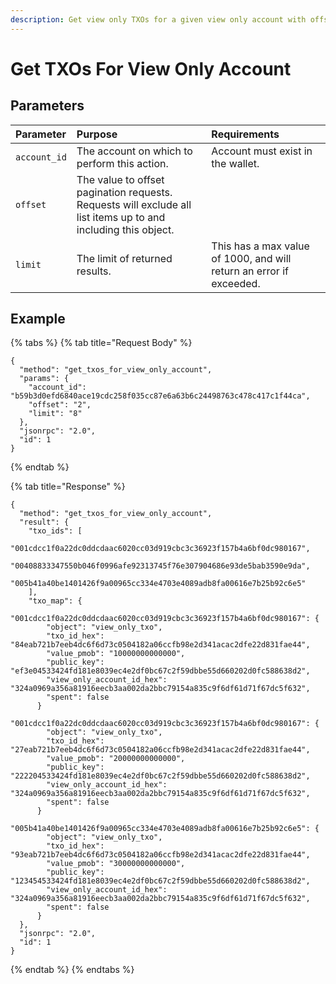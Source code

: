 ```yaml
---
description: Get view only TXOs for a given view only account with offset and limit parameters
---
```


# Get TXOs For View Only Account

## Parameters

| Parameter | Purpose | Requirements |
| :--- | :--- | :--- |
| `account_id` | The account on which to perform this action. | Account must exist in the wallet. |
| `offset` | The value to offset pagination requests. Requests will exclude all list items up to and including this object. | |
| `limit` | The limit of returned results. | This has a max value of 1000, and will return an error if exceeded. |

## Example

{% tabs %}
{% tab title="Request Body" %}
```text
{
  "method": "get_txos_for_view_only_account",
  "params": {
    "account_id": "b59b3d0efd6840ace19cdc258f035cc87e6a63b6c24498763c478c417c1f44ca",
    "offset": "2",
    "limit": "8"
  },
  "jsonrpc": "2.0",
  "id": 1
}
```
{% endtab %}

{% tab title="Response" %}
```text
{
  "method": "get_txos_for_view_only_account",
  "result": {
    "txo_ids": [
      "001cdcc1f0a22dc0ddcdaac6020cc03d919cbc3c36923f157b4a6bf0dc980167",
      "00408833347550b046f0996afe92313745f76e307904686e93de5bab3590e9da",
      "005b41a40be1401426f9a00965cc334e4703e4089adb8fa00616e7b25b92c6e5"
    ],
    "txo_map": {
      "001cdcc1f0a22dc0ddcdaac6020cc03d919cbc3c36923f157b4a6bf0dc980167": {
        "object": "view_only_txo",
        "txo_id_hex": "84eab721b7eeb4dc6f6d73c0504182a06ccfb98e2d341acac2dfe22d831fae44",
        "value_pmob": "10000000000000",
        "public_key": "ef3e04533424fd181e8039ec4e2df0bc67c2f59dbbe55d660202d0fc588638d2",
        "view_only_account_id_hex": "324a0969a356a81916eecb3aa002da2bbc79154a835c9f6df61d71f67dc5f632",
        "spent": false
      }
      "001cdcc1f0a22dc0ddcdaac6020cc03d919cbc3c36923f157b4a6bf0dc980167": {
        "object": "view_only_txo",
        "txo_id_hex": "27eab721b7eeb4dc6f6d73c0504182a06ccfb98e2d341acac2dfe22d831fae44",
        "value_pmob": "20000000000000",
        "public_key": "222204533424fd181e8039ec4e2df0bc67c2f59dbbe55d660202d0fc588638d2",
        "view_only_account_id_hex": "324a0969a356a81916eecb3aa002da2bbc79154a835c9f6df61d71f67dc5f632",
        "spent": false
      }
      "005b41a40be1401426f9a00965cc334e4703e4089adb8fa00616e7b25b92c6e5": {
        "object": "view_only_txo",
        "txo_id_hex": "93eab721b7eeb4dc6f6d73c0504182a06ccfb98e2d341acac2dfe22d831fae44",
        "value_pmob": "30000000000000",
        "public_key": "123454533424fd181e8039ec4e2df0bc67c2f59dbbe55d660202d0fc588638d2",
        "view_only_account_id_hex": "324a0969a356a81916eecb3aa002da2bbc79154a835c9f6df61d71f67dc5f632",
        "spent": false
      }
  },
  "jsonrpc": "2.0",
  "id": 1
}
```
{% endtab %}
{% endtabs %}